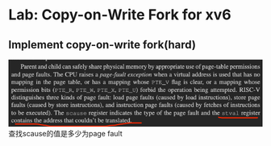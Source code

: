 # Lab: Copy-on-Write Fork for xv6
## Implement copy-on-write fork(hard)
![alt text](image-41.png)
查找scause的值是多少为page fault